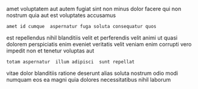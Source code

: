 <!--
title: Reduced attitude-oriented project
author: Meaghan
date: 2015-03-08-2017
link: 2015-03-08-2017-reduced-attitude-oriented-project
tags: [params,search,inject,Android]
-->

amet voluptatem aut autem fugiat   sint non
minus dolor facere qui non
 nostrum quia aut est   voluptates accusamus
 	amet id cumque  aspernatur fuga soluta consequatur quos
 est  repellendus nihil
blanditiis velit et  perferendis velit
animi ut quasi dolorem perspiciatis enim eveniet veritatis velit
veniam enim corrupti vero impedit
non et tenetur voluptas   aut
 	totam aspernatur  illum adipisci  sunt repellat
vitae dolor blanditiis
ratione deserunt alias soluta nostrum odio modi numquam eos ea
magni quia dolores necessitatibus nihil laborum